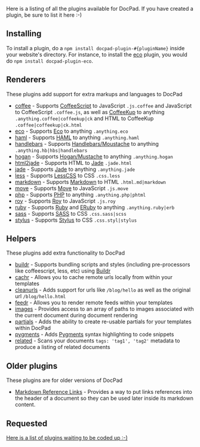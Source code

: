 Here is a listing of all the plugins available for DocPad. If you have created a plugin, be sure to list it here :-)

## Installing

To install a plugin, do a `npm install docpad-plugin-#{pluginName}` inside your website's directory. For instance, to install the [eco](https://github.com/bevry/docpad-extras/tree/master/plugins/eco/) plugin, you would do `npm install docpad-plugin-eco`.


## Renderers

These plugins add support for extra markups and languages to DocPad

- [coffee](https://github.com/bevry/docpad-extras/tree/master/plugins/coffee/) - Supports [CoffeeScript](http://jashkenas.github.com/coffee-script/) to JavaScript `.js.coffee` and JavaScript to CoffeeScript `.coffee.js`, as well as [CoffeeKup](http://coffeekup.org/) to anything `.anything.coffee|coffeekup|ck` and HTML to CoffeeKup `.coffee|coffeekup|ck.html`
- [eco](https://github.com/bevry/docpad-extras/tree/master/plugins/eco/) - Supports [Eco](https://github.com/sstephenson/eco) to anything `.anything.eco`
- [haml](https://github.com/bevry/docpad-extras/tree/master/plugins/haml/) - Supports [HAML](http://haml-lang.com/) to anything `.anything.haml`
- [handlebars](https://github.com/bevry/docpad-extras/tree/master/plugins/handlebars/) - Supports [Handlebars/Moustache](http://handlebarsjs.com/) to anything `.anything.hb|hbs|handlebars`
- [hogan](https://github.com/bevry/docpad-extras/tree/master/plugins/hogan/) - Supports [Hogan/Mustache](http://twitter.github.com/hogan.js/) to anything `.anything.hogan`
- [html2jade](https://github.com/bevry/docpad-extras/tree/master/plugins/html2jade) - Supports HTML to [Jade](http://jade-lang.com/) `.jade.html`
- [jade](https://github.com/bevry/docpad-extras/tree/master/plugins/jade/) - Supports [Jade](http://jade-lang.com/) to anything `.anything.jade`
- [less](https://github.com/bevry/docpad-extras/tree/master/plugins/less/) - Supports [LessCSS](http://lesscss.org/) to CSS `.css.less`
- [markdown](https://github.com/bevry/docpad-extras/tree/master/plugins/markdown/) - Supports [Markdown](ttp://daringfireball.net/projects/markdown/basics) to HTML `.html.md|markdown`
- [move](https://github.com/bevry/docpad-extras/tree/master/plugins/move) - Supports [Move](http://movelang.org/) to JavaScript `.js.move`
- [php](https://github.com/bevry/docpad-extras/tree/master/plugins/php) - Supports [PHP](http://php.net/) to anything `.anything.php|phtml`
- [roy](https://github.com/bevry/docpad-extras/tree/master/plugins/roy) - Supports [Roy](http://roy.brianmckenna.org/) to JavaScript `.js.roy`
- [ruby](https://github.com/bevry/docpad-extras/tree/master/plugins/ruby) - Supports [Ruby](http://www.ruby-lang.org/) and [ERuby](http://en.wikipedia.org/wiki/ERuby) to anything `.anything.ruby|erb`
- [sass](https://github.com/bevry/docpad-extras/tree/master/plugins/sass/) - Supports [SASS](http://sass-lang.com/) to CSS `.css.sass|scss`
- [stylus](https://github.com/bevry/docpad-extras/tree/master/plugins/stylus/) - Supports [Stylus](http://learnboost.github.com/stylus/) to CSS `.css.styl|stylus`


## Helpers

These plugins add extra functionality to DocPad

- [buildr](https://github.com/bevry/docpad-extras/tree/master/plugins/buildr/) - Supports bundling scripts and styles (including pre-processors like coffeescript, less, etc) using [Buildr](https://github.com/bevry/buildr.npm)
- [cachr](https://github.com/bevry/docpad-extras/tree/master/plugins/cachr/) - Allows you to cache remote urls locally from within your templates
- [cleanurls](https://github.com/bevry/docpad-extras/tree/master/plugins/cleanurls/) - Adds support for urls like `/blog/hello` as well as the original url `/blog/hello.html`
- [feedr](https://github.com/bevry/docpad-extras/tree/master/plugins/feedr/) - Allows you to render remote feeds within your templates
- [images](https://github.com/bevry/docpad-extras/tree/master/plugins/images/) - Provides access to an array of paths to images associated with the current document during document rendering
- [partials](https://github.com/bevry/docpad-extras/tree/master/plugins/partials/) - Adds the ability to create re-usable partials for your templates within DocPad
- [pygments](https://github.com/bevry/docpad-extras/tree/master/plugins/pygments/) - Adds [Pygments](http://pygments.org/) syntax highlighting to code snippets
- [related](https://github.com/bevry/docpad-extras/tree/master/plugins/related/) - Scans your documents `tags: 'tag1', 'tag2'` metadata to produce a listing of related documents


## Older plugins

These plugins are for older versions of DocPad

- [Markdown Reference Links](https://github.com/Delapouite/docpad-markdownreferencelinks) - Provides a way to put links references into the header of a document so they can be used later inside its markdown content.


## Requested

[Here is a list of plugins waiting to be coded up :-)](https://github.com/bevry/docpad/issues?labels=plugin&sort=created&direction=desc&state=open&page=1)